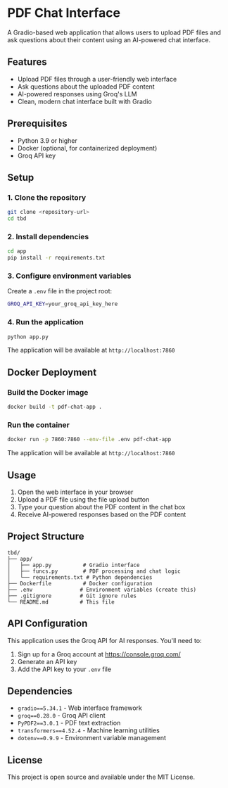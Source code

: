# PDF Chat Interface

A Gradio-based web application that allows users to upload PDF files and ask questions about their content using an AI-powered chat interface.

## Features

- Upload PDF files through a user-friendly web interface
- Ask questions about the uploaded PDF content
- AI-powered responses using Groq's LLM
- Clean, modern chat interface built with Gradio

## Prerequisites

- Python 3.9 or higher
- Docker (optional, for containerized deployment)
- Groq API key

## Setup

### 1. Clone the repository
```bash
git clone <repository-url>
cd tbd
```

### 2. Install dependencies
```bash
cd app
pip install -r requirements.txt
```

### 3. Configure environment variables
Create a `.env` file in the project root:
```bash
GROQ_API_KEY=your_groq_api_key_here
```

### 4. Run the application
```bash
python app.py
```

The application will be available at `http://localhost:7860`

## Docker Deployment

### Build the Docker image
```bash
docker build -t pdf-chat-app .
```

### Run the container
```bash
docker run -p 7860:7860 --env-file .env pdf-chat-app
```

The application will be available at `http://localhost:7860`

## Usage

1. Open the web interface in your browser
2. Upload a PDF file using the file upload button
3. Type your question about the PDF content in the chat box
4. Receive AI-powered responses based on the PDF content

## Project Structure

```
tbd/
├── app/
│   ├── app.py          # Gradio interface
│   ├── funcs.py        # PDF processing and chat logic
│   └── requirements.txt # Python dependencies
├── Dockerfile          # Docker configuration
├── .env               # Environment variables (create this)
├── .gitignore         # Git ignore rules
└── README.md          # This file
```

## API Configuration

This application uses the Groq API for AI responses. You'll need to:

1. Sign up for a Groq account at https://console.groq.com/
2. Generate an API key
3. Add the API key to your `.env` file

## Dependencies

- `gradio==5.34.1` - Web interface framework
- `groq==0.28.0` - Groq API client
- `PyPDF2==3.0.1` - PDF text extraction
- `transformers==4.52.4` - Machine learning utilities
- `dotenv==0.9.9` - Environment variable management

## License

This project is open source and available under the MIT License.